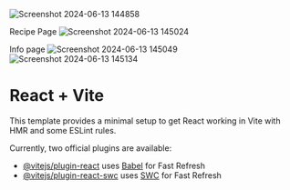 

![Screenshot 2024-06-13 144858](https://github.com/Rohan11203/MealMingle/assets/150241078/fbbfe317-d572-4c24-9334-a8e1c5fe2f49)

Recipe Page 
![Screenshot 2024-06-13 145024](https://github.com/Rohan11203/MealMingle/assets/150241078/d28f8a6f-0fde-4bea-a947-2242a1957176)

Info page 
![Screenshot 2024-06-13 145049](https://github.com/Rohan11203/MealMingle/assets/150241078/a0e72ce9-5e1a-4fb8-8ba7-f40c7cf1d02f)
![Screenshot 2024-06-13 145134](https://github.com/Rohan11203/MealMingle/assets/150241078/7018e952-24fe-4bda-b25e-b59d3becae5b)

# React + Vite

This template provides a minimal setup to get React working in Vite with HMR and some ESLint rules.

Currently, two official plugins are available:

- [@vitejs/plugin-react](https://github.com/vitejs/vite-plugin-react/blob/main/packages/plugin-react/README.md) uses [Babel](https://babeljs.io/) for Fast Refresh
- [@vitejs/plugin-react-swc](https://github.com/vitejs/vite-plugin-react-swc) uses [SWC](https://swc.rs/) for Fast Refresh
